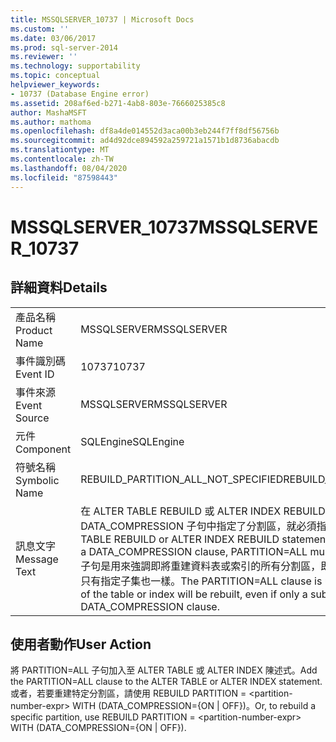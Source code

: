 ```yaml
---
title: MSSQLSERVER_10737 | Microsoft Docs
ms.custom: ''
ms.date: 03/06/2017
ms.prod: sql-server-2014
ms.reviewer: ''
ms.technology: supportability
ms.topic: conceptual
helpviewer_keywords:
- 10737 (Database Engine error)
ms.assetid: 208af6ed-b271-4ab8-803e-7666025385c8
author: MashaMSFT
ms.author: mathoma
ms.openlocfilehash: df8a4de014552d3aca00b3eb244f7ff8df56756b
ms.sourcegitcommit: ad4d92dce894592a259721a1571b1d8736abacdb
ms.translationtype: MT
ms.contentlocale: zh-TW
ms.lasthandoff: 08/04/2020
ms.locfileid: "87598443"
---
```

# <a name="mssqlserver_10737"></a><span data-ttu-id="72837-102">MSSQLSERVER_10737</span><span class="sxs-lookup"><span data-stu-id="72837-102">MSSQLSERVER_10737</span></span>
    
## <a name="details"></a><span data-ttu-id="72837-103">詳細資料</span><span class="sxs-lookup"><span data-stu-id="72837-103">Details</span></span>  
  
|||  
|-|-|  
|<span data-ttu-id="72837-104">產品名稱</span><span class="sxs-lookup"><span data-stu-id="72837-104">Product Name</span></span>|<span data-ttu-id="72837-105">MSSQLSERVER</span><span class="sxs-lookup"><span data-stu-id="72837-105">MSSQLSERVER</span></span>|  
|<span data-ttu-id="72837-106">事件識別碼</span><span class="sxs-lookup"><span data-stu-id="72837-106">Event ID</span></span>|<span data-ttu-id="72837-107">10737</span><span class="sxs-lookup"><span data-stu-id="72837-107">10737</span></span>|  
|<span data-ttu-id="72837-108">事件來源</span><span class="sxs-lookup"><span data-stu-id="72837-108">Event Source</span></span>|<span data-ttu-id="72837-109">MSSQLSERVER</span><span class="sxs-lookup"><span data-stu-id="72837-109">MSSQLSERVER</span></span>|  
|<span data-ttu-id="72837-110">元件</span><span class="sxs-lookup"><span data-stu-id="72837-110">Component</span></span>|<span data-ttu-id="72837-111">SQLEngine</span><span class="sxs-lookup"><span data-stu-id="72837-111">SQLEngine</span></span>|  
|<span data-ttu-id="72837-112">符號名稱</span><span class="sxs-lookup"><span data-stu-id="72837-112">Symbolic Name</span></span>|<span data-ttu-id="72837-113">REBUILD_PARTITION_ALL_NOT_SPECIFIED</span><span class="sxs-lookup"><span data-stu-id="72837-113">REBUILD_PARTITION_ALL_NOT_SPECIFIED</span></span>|  
|<span data-ttu-id="72837-114">訊息文字</span><span class="sxs-lookup"><span data-stu-id="72837-114">Message Text</span></span>|<span data-ttu-id="72837-115">在 ALTER TABLE REBUILD 或 ALTER INDEX REBUILD 陳述式中，如果在 DATA_COMPRESSION 子句中指定了分割區，就必須指定 PARTITION=ALL。</span><span class="sxs-lookup"><span data-stu-id="72837-115">In an ALTER TABLE REBUILD or ALTER INDEX REBUILD statement, when a partition is specified in a DATA_COMPRESSION clause, PARTITION=ALL must be specified.</span></span> <span data-ttu-id="72837-116">PARTITION=ALL 子句是用來強調即將重建資料表或索引的所有分割區，即使 DATA_COMPRESSION 子句中只有指定子集也一樣。</span><span class="sxs-lookup"><span data-stu-id="72837-116">The PARTITION=ALL clause is used to reinforce that all partitions of the table or index will be rebuilt, even if only a subset is specified in the DATA_COMPRESSION clause.</span></span>|  
  
## <a name="user-action"></a><span data-ttu-id="72837-117">使用者動作</span><span class="sxs-lookup"><span data-stu-id="72837-117">User Action</span></span>  
 <span data-ttu-id="72837-118">將 PARTITION=ALL 子句加入至 ALTER TABLE 或 ALTER INDEX 陳述式。</span><span class="sxs-lookup"><span data-stu-id="72837-118">Add the PARTITION=ALL clause to the ALTER TABLE or ALTER INDEX statement.</span></span> <span data-ttu-id="72837-119">或者，若要重建特定分割區，請使用 REBUILD PARTITION = \<partition-number-expr> WITH (DATA_COMPRESSION={ON | OFF})。</span><span class="sxs-lookup"><span data-stu-id="72837-119">Or, to rebuild a specific partition, use REBUILD PARTITION = \<partition-number-expr> WITH (DATA_COMPRESSION={ON | OFF}).</span></span>  
  
  
